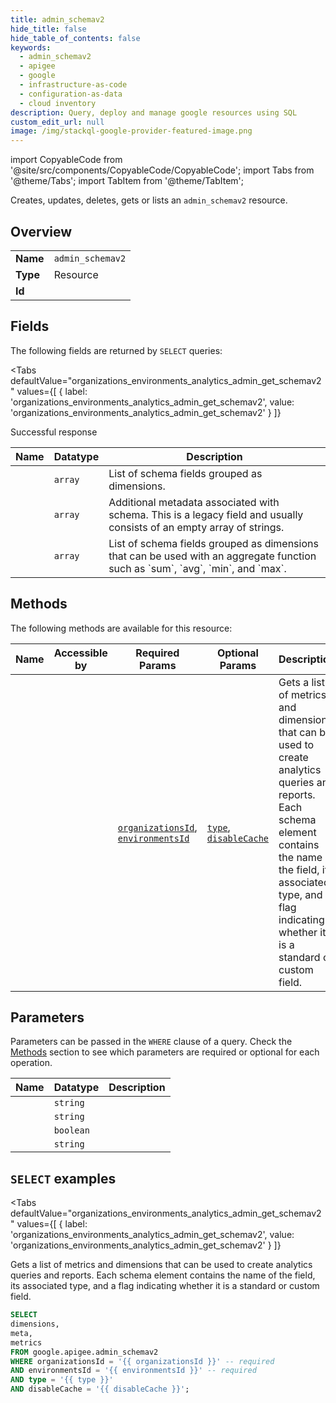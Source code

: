 ```yaml
--- 
title: admin_schemav2
hide_title: false
hide_table_of_contents: false
keywords:
  - admin_schemav2
  - apigee
  - google
  - infrastructure-as-code
  - configuration-as-data
  - cloud inventory
description: Query, deploy and manage google resources using SQL
custom_edit_url: null
image: /img/stackql-google-provider-featured-image.png
---
```


import CopyableCode from '@site/src/components/CopyableCode/CopyableCode';
import Tabs from '@theme/Tabs';
import TabItem from '@theme/TabItem';

Creates, updates, deletes, gets or lists an <code>admin_schemav2</code> resource.

## Overview
<table><tbody>
<tr><td><b>Name</b></td><td><code>admin_schemav2</code></td></tr>
<tr><td><b>Type</b></td><td>Resource</td></tr>
<tr><td><b>Id</b></td><td><CopyableCode code="google.apigee.admin_schemav2" /></td></tr>
</tbody></table>

## Fields

The following fields are returned by `SELECT` queries:

<Tabs
    defaultValue="organizations_environments_analytics_admin_get_schemav2"
    values={[
        { label: 'organizations_environments_analytics_admin_get_schemav2', value: 'organizations_environments_analytics_admin_get_schemav2' }
    ]}
>
<TabItem value="organizations_environments_analytics_admin_get_schemav2">

Successful response

<table>
<thead>
    <tr>
    <th>Name</th>
    <th>Datatype</th>
    <th>Description</th>
    </tr>
</thead>
<tbody>
<tr>
    <td><CopyableCode code="dimensions" /></td>
    <td><code>array</code></td>
    <td>List of schema fields grouped as dimensions.</td>
</tr>
<tr>
    <td><CopyableCode code="meta" /></td>
    <td><code>array</code></td>
    <td>Additional metadata associated with schema. This is a legacy field and usually consists of an empty array of strings.</td>
</tr>
<tr>
    <td><CopyableCode code="metrics" /></td>
    <td><code>array</code></td>
    <td>List of schema fields grouped as dimensions that can be used with an aggregate function such as `sum`, `avg`, `min`, and `max`.</td>
</tr>
</tbody>
</table>
</TabItem>
</Tabs>

## Methods

The following methods are available for this resource:

<table>
<thead>
    <tr>
    <th>Name</th>
    <th>Accessible by</th>
    <th>Required Params</th>
    <th>Optional Params</th>
    <th>Description</th>
    </tr>
</thead>
<tbody>
<tr>
    <td><a href="#organizations_environments_analytics_admin_get_schemav2"><CopyableCode code="organizations_environments_analytics_admin_get_schemav2" /></a></td>
    <td><CopyableCode code="select" /></td>
    <td><a href="#parameter-organizationsId"><code>organizationsId</code></a>, <a href="#parameter-environmentsId"><code>environmentsId</code></a></td>
    <td><a href="#parameter-type"><code>type</code></a>, <a href="#parameter-disableCache"><code>disableCache</code></a></td>
    <td>Gets a list of metrics and dimensions that can be used to create analytics queries and reports. Each schema element contains the name of the field, its associated type, and a flag indicating whether it is a standard or custom field.</td>
</tr>
</tbody>
</table>

## Parameters

Parameters can be passed in the `WHERE` clause of a query. Check the [Methods](#methods) section to see which parameters are required or optional for each operation.

<table>
<thead>
    <tr>
    <th>Name</th>
    <th>Datatype</th>
    <th>Description</th>
    </tr>
</thead>
<tbody>
<tr id="parameter-environmentsId">
    <td><CopyableCode code="environmentsId" /></td>
    <td><code>string</code></td>
    <td></td>
</tr>
<tr id="parameter-organizationsId">
    <td><CopyableCode code="organizationsId" /></td>
    <td><code>string</code></td>
    <td></td>
</tr>
<tr id="parameter-disableCache">
    <td><CopyableCode code="disableCache" /></td>
    <td><code>boolean</code></td>
    <td></td>
</tr>
<tr id="parameter-type">
    <td><CopyableCode code="type" /></td>
    <td><code>string</code></td>
    <td></td>
</tr>
</tbody>
</table>

## `SELECT` examples

<Tabs
    defaultValue="organizations_environments_analytics_admin_get_schemav2"
    values={[
        { label: 'organizations_environments_analytics_admin_get_schemav2', value: 'organizations_environments_analytics_admin_get_schemav2' }
    ]}
>
<TabItem value="organizations_environments_analytics_admin_get_schemav2">

Gets a list of metrics and dimensions that can be used to create analytics queries and reports. Each schema element contains the name of the field, its associated type, and a flag indicating whether it is a standard or custom field.

```sql
SELECT
dimensions,
meta,
metrics
FROM google.apigee.admin_schemav2
WHERE organizationsId = '{{ organizationsId }}' -- required
AND environmentsId = '{{ environmentsId }}' -- required
AND type = '{{ type }}'
AND disableCache = '{{ disableCache }}';
```
</TabItem>
</Tabs>
